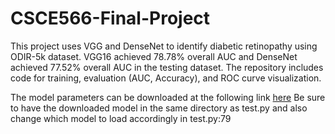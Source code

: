 # CSCE566-Final-Project
This project uses VGG and DenseNet to identify diabetic retinopathy using ODIR-5k dataset. VGG16 achieved 78.78% overall AUC and DenseNet achieved 77.52% overall AUC in the testing dataset. The repository includes code for training, evaluation (AUC, Accuracy), and ROC curve visualization.

The model parameters can be downloaded at the following link [here](https://drive.google.com/drive/folders/17z0EkL5kfZG_yJWz8Zne8pLHyJB551vz?usp=sharing)
Be sure to have the downloaded model in the same directory as test.py and also change which model to load accordingly in test.py:79
